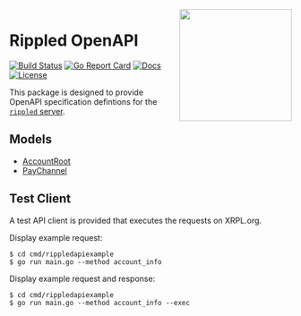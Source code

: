 <img align="right" width="200" src="https://s2.coinmarketcap.com/static/img/coins/200x200/52.png" />

# Rippled OpenAPI

[![Build Status][build-status-svg]][build-status-url]
[![Go Report Card][goreport-svg]][goreport-url]
[![Docs][docs-godoc-svg]][docs-godoc-url]
[![License][license-svg]][license-url]

This package is designed to provide OpenAPI specification defintions for the [`rippled` server](https://github.com/ripple/rippled).

## Models

* [AccountRoot](spec.model.accountroot.json)
* [PayChannel](spec.model.paychannel.json)

## Test Client

A test API client is provided that executes the requests on XRPL.org.

Display example request:

```
$ cd cmd/rippledapiexample
$ go run main.go --method account_info
```

Display example request and response:

```
$ cd cmd/rippledapiexample
$ go run main.go --method account_info --exec
```

 [build-status-svg]: https://github.com/go-xrp/rippled-openapi/workflows/go%20build/badge.svg?branch=master
 [build-status-url]: https://github.com/go-xrp/rippled-openapi/actions
 [goreport-svg]: https://goreportcard.com/badge/github.com/go-xrp/rippled-openapi
 [goreport-url]: https://goreportcard.com/report/github.com/go-xrp/rippled-openapi
 [codeclimate-status-svg]: https://codeclimate.com/github/go-xrp/rippled-openapi/badges/gpa.svg
 [codeclimate-status-url]: https://codeclimate.com/github/go-xrp/rippled-openapi
 [docs-godoc-svg]: https://pkg.go.dev/badge/github.com/go-xrp/rippled-openapi
 [docs-godoc-url]: https://pkg.go.dev/github.com/go-xrp/rippled-openapi
 [license-svg]: https://img.shields.io/badge/license-MIT-blue.svg
 [license-url]: https://github.com/go-xrp/rippled-openapi/blob/master/LICENSE
